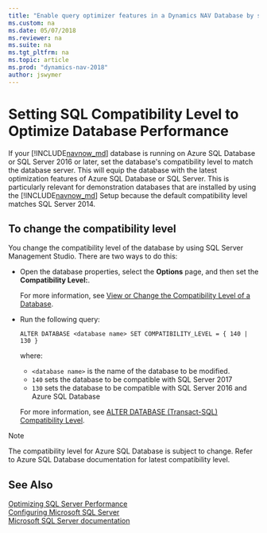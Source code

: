 ```yaml
---
title: "Enable query optimizer features in a Dynamics NAV Database by setting the compatibility level"
ms.custom: na
ms.date: 05/07/2018
ms.reviewer: na
ms.suite: na
ms.tgt_pltfrm: na
ms.topic: article
ms.prod: "dynamics-nav-2018"
author: jswymer
---
```

# Setting SQL Compatibility Level to Optimize Database Performance
If your [!INCLUDE[navnow_md](../developer/includes/navnow_md.md)] database is running on Azure SQL Database or SQL Server 2016 or later, set the database's compatibility level to match the database server. This will equip the database with the latest optimization features of Azure SQL Database or SQL Server. This is particularly relevant for demonstration databases that are installed by using the [!INCLUDE[navnow_md](../developer/includes/navnow_md.md)] Setup because the default compatibility level matches SQL Server 2014. 

## To change the compatibility level
You change the compatibility level of the database by using SQL Server Management Studio. There are two ways to do this:

- Open the database properties, select the **Options** page, and then set the **Compatibility Level:**.

   For more information, see [View or Change the Compatibility Level of a Database](https://docs.microsoft.com/en-us/sql/relational-databases/databases/view-or-change-the-compatibility-level-of-a-database). 
- Run the following query:

    ```
    ALTER DATABASE <database name> SET COMPATIBILITY_LEVEL = { 140 | 130 } 
    ```
 
    where:
   -    `<database name>` is the name of the database to be modified.
   -    `140` sets the database to be compatible with SQL Server 2017
   -    `130` sets the database to be compatible with SQL Server 2016 and Azure SQL Database

   For more information, see [ALTER DATABASE (Transact-SQL) Compatibility Level](https://docs.microsoft.com/en-us/sql/t-sql/statements/alter-database-transact-sql-compatibility-level).

> [!NOTE]  
> The compatibility level for Azure SQL Database is subject to change. Refer to Azure SQL Database documentation for latest compatibility level.

## See Also  
[Optimizing SQL Server Performance](Optimizing-SQL-Server-Performance-with-Microsoft-Dynamics-NAV.md)    
[Configuring Microsoft SQL Server](Configuring-Microsoft-SQL-Server.md)   
[Microsoft SQL Server documentation](http://go.microsoft.com/fwlink/?LinkId=253107)